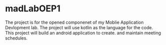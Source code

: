 # madLabOEP1
The project is for the opened componenet of my Moblie Application Devlopment lab.
The project will use kotlin as the language for the code. 
This project will build an android application to create. 
and maintain meeting schedules. 


